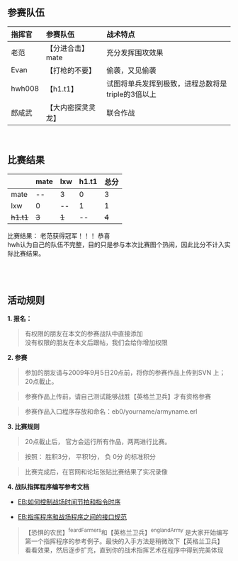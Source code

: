 ## 参赛队伍 ##

| **指挥官** | **参赛队伍** | **战术特点** |
|:--------------|:-----------------|:-----------------|
|老范|【分进合击】mate|充分发挥围攻效果|
|Evan|【打枪的不要】|偷袭，又见偷袭|
|hwh008|【h1.t1】|试图将单兵发挥到极致，进程总数将是triple的3倍以上|
|郎咸武|【大内密探灵灵龙】|联合作战|

<br>
<h2>比赛结果</h2>

<table><thead><th>     </th><th>mate</th><th>lxw</th><th>h1.t1</th><th>总分</th></thead><tbody>
<tr><td>mate </td><td> -- </td><td> 3 </td><td>  0  </td><td>  3 </td></tr>
<tr><td>lxw  </td><td> 0  </td><td>-- </td><td>  1  </td><td>  1 </td></tr>
<tr><td><del>h1.t1</del></td><td> <del>3</del>  </td><td> <del>1</del> </td><td>--   </td><td>  <del>4</del> </td></tr></tbody></table>


比赛结果： 老范获得冠军！！！ 恭喜<br>
hwh认为自己的队伍不完整，目的只是参与本次比赛图个热闹，因此比分不计入实际比赛结果。<br>
<br>
<br>
<br>

<h2>活动规则</h2>

<b>1. 报名：</b>

<blockquote>有权限的朋友在本文的参赛战队中直接添加<br>
没有权限的朋友在本文后跟帖，我们会给你增加权限</blockquote>


<b>2. 参赛</b>

<blockquote>参加的朋友请与2009年9月5日20点前，将你的参赛作品上传到SVN 上； 20点截止。</blockquote>

<blockquote>参赛作品上传前，请自己测试能够战胜【英格兰卫兵】才有资格参赛</blockquote>

<blockquote>参赛作品入口程序存放和命名：eb0/yourname/armyname.erl</blockquote>

<b>3. 比赛规则</b>

<blockquote>20点截止后， 官方会运行所有作品，两两进行比赛。</blockquote>

<blockquote>按照： 胜积3分， 平积1分， 负 0分 的标准积分</blockquote>

<blockquote>比赛完成后，在官网和论坛张贴比赛结果了实况录像</blockquote>

<b>4. 战队指挥程序编写参考文档</b>

<ul><li><a href='EbSequenceDesign.md'>EB:如何控制战场时间节拍和指令时序</a></li></ul>

<ul><li><a href='EbInterface.md'>EB:指挥程序和战场程序之间的接口规范</a></li></ul>

<blockquote>【恐惧的农民】<sup>feardFarmers</sup>和【英格兰卫兵】<sup>englandArmy</sup> 是大家开始编写第一个指挥程序的参考例子。最快的入手方法是稍微改下【英格兰卫兵】 看看效果，然后逐步扩充，直到你的战术指挥艺术在程序中得到完美体现